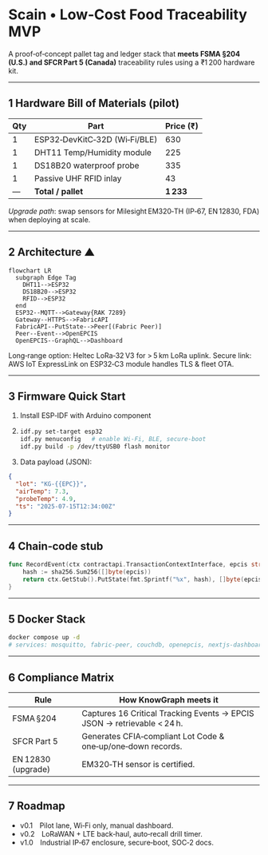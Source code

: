 # Scain • Low‑Cost Food Traceability MVP

A proof‑of‑concept pallet tag and ledger stack that **meets FSMA §204 (U.S.) and SFCR Part 5 (Canada)** traceability rules using a ₹1 200 hardware kit.

---

## 1 Hardware Bill of Materials (pilot)

| Qty | Part | Price (₹) |
|-----|------|-----------|
| 1 | ESP32‑DevKitC‑32D (Wi‑Fi/BLE) | 630 |
| 1 | DHT11 Temp/Humidity module | 225 |
| 1 | DS18B20 waterproof probe | 335 |
| 1 | Passive UHF RFID inlay | 43 |
| — | **Total / pallet** | **1 233** |

*Upgrade path*: swap sensors for Milesight EM320‑TH (IP‑67, EN 12830, FDA) when deploying at scale. 

---

## 2 Architecture ▲

```mermaid
flowchart LR
  subgraph Edge Tag
    DHT11-->ESP32
    DS18B20-->ESP32
    RFID-->ESP32
  end
  ESP32--MQTT-->Gateway{RAK 7289}
  Gateway--HTTPS-->FabricAPI
  FabricAPI--PutState-->Peer[(Fabric Peer)]
  Peer--Event-->OpenEPCIS
  OpenEPCIS--GraphQL-->Dashboard
```
Long‑range option: Heltec LoRa‑32 V3 for > 5 km LoRa uplink.
Secure link: AWS IoT ExpressLink on ESP32‑C3 module handles TLS & fleet OTA.

---

## 3 Firmware Quick Start

1. Install ESP‑IDF with Arduino component
2. ```sh
   idf.py set-target esp32
   idf.py menuconfig   # enable Wi‑Fi, BLE, secure‑boot
   idf.py build -p /dev/ttyUSB0 flash monitor
   ```
3. Data payload (JSON):

```json
{
  "lot": "KG-{{EPC}}",
  "airTemp": 7.3,
  "probeTemp": 4.9,
  "ts": "2025-07-15T12:34:00Z"
}
```

---

## 4 Chain‑code stub

```go
func RecordEvent(ctx contractapi.TransactionContextInterface, epcis string) error {
    hash := sha256.Sum256([]byte(epcis))
    return ctx.GetStub().PutState(fmt.Sprintf("%x", hash), []byte(epcis))
}
```

---

## 5 Docker Stack

```sh
docker compose up -d
# services: mosquitto, fabric-peer, couchdb, openepcis, nextjs-dashboard
```

---

## 6 Compliance Matrix

| Rule         | How KnowGraph meets it |
|--------------|-----------------------|
| FSMA §204    | Captures 16 Critical Tracking Events → EPCIS JSON → retrievable < 24 h. |
| SFCR Part 5  | Generates CFIA‑compliant Lot Code & one‑up/one‑down records. |
| EN 12830 (upgrade) | EM320‑TH sensor is certified. |

---

## 7 Roadmap

- v0.1 Pilot lane, Wi‑Fi only, manual dashboard.
- v0.2 LoRaWAN + LTE back‑haul, auto‑recall drill timer.
- v1.0 Industrial IP‑67 enclosure, secure‑boot, SOC‑2 docs.
